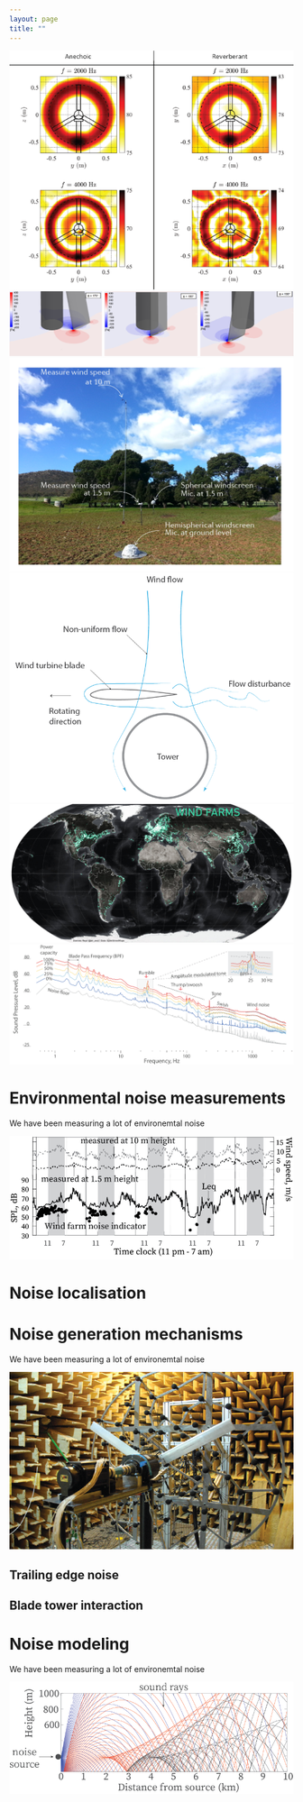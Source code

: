 ```yaml
--- 
layout: page
title: ""
---
```


![fig1](images/bf.png)
![fig1](images/bti.png)
![fig1](images/Outdoor_setup-01.png)
![fig1](images/BTI-02.png)
![fig1](images/wf_world_distribution.jpg)
![fig1](images/spectra-12.png)

# Environmental noise measurements 

We have been measuring a lot of environemtal noise

![fig1](images/environmental_noise2.png)


# Noise localisation

# Noise generation mechanisms

We have been measuring a lot of environemtal noise

![fig1](images/wind_model.png)

## Trailing edge noise

## Blade tower interaction

# Noise modeling

We have been measuring a lot of environemtal noise

![fig1](images/noise_modeling.png)

